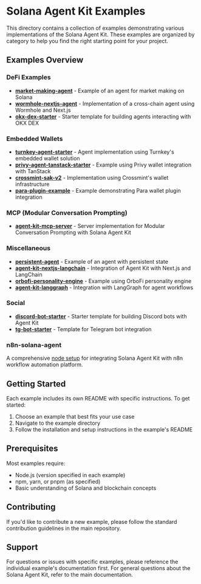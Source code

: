 # Solana Agent Kit Examples

This directory contains a collection of examples demonstrating various implementations of the Solana Agent Kit. These examples are organized by category to help you find the right starting point for your project.

## Examples Overview

### DeFi Examples
- **[market-making-agent](defi/market-making-agent)** - Example of an agent for market making on Solana
- **[wormhole-nextjs-agent](defi/wormhole-nextjs-agent)** - Implementation of a cross-chain agent using Wormhole and Next.js
- **[okx-dex-starter](defi/okx-dex-starter)** - Starter template for building agents interacting with OKX DEX

### Embedded Wallets
- **[turnkey-agent-starter](embedded-wallets/turnkey-agent-starter)** - Agent implementation using Turnkey's embedded wallet solution
- **[privy-agent-tanstack-starter](embedded-wallets/privy-agent-tanstack-starter)** - Example using Privy wallet integration with TanStack
- **[crossmint-sak-v2](embedded-wallets/crossmint-sak-v2)** - Implementation using Crossmint's wallet infrastructure
- **[para-plugin-example](embedded-wallets/para-plugin-example)** - Example demonstrating Para wallet plugin integration

### MCP (Modular Conversation Prompting)
- **[agent-kit-mcp-server](mcp/agent-kit-mcp-server)** - Server implementation for Modular Conversation Prompting with Solana Agent Kit

### Miscellaneous
- **[persistent-agent](misc/persistent-agent)** - Example of an agent with persistent state
- **[agent-kit-nextjs-langchain](misc/agent-kit-nextjs-langchain)** - Integration of Agent Kit with Next.js and LangChain
- **[orbofi-personality-engine](misc/orbofi-personality-engine)** - Example using OrboFi personality engine
- **[agent-kit-langgraph](misc/agent-kit-langgraph)** - Integration with LangGraph for agent workflows

### Social
- **[discord-bot-starter](social/discord-bot-starter)** - Starter template for building Discord bots with Agent Kit
- **[tg-bot-starter](social/tg-bot-starter)** - Template for Telegram bot integration

### n8n-solana-agent
A comprehensive [node setup](n8n-solana-agent) for integrating Solana Agent Kit with n8n workflow automation platform.

## Getting Started

Each example includes its own README with specific instructions. To get started:

1. Choose an example that best fits your use case
2. Navigate to the example directory
3. Follow the installation and setup instructions in the example's README

## Prerequisites

Most examples require:
- Node.js (version specified in each example)
- npm, yarn, or pnpm (as specified)
- Basic understanding of Solana and blockchain concepts

## Contributing

If you'd like to contribute a new example, please follow the standard contribution guidelines in the main repository.

## Support

For questions or issues with specific examples, please reference the individual example's documentation first. For general questions about the Solana Agent Kit, refer to the main documentation.
